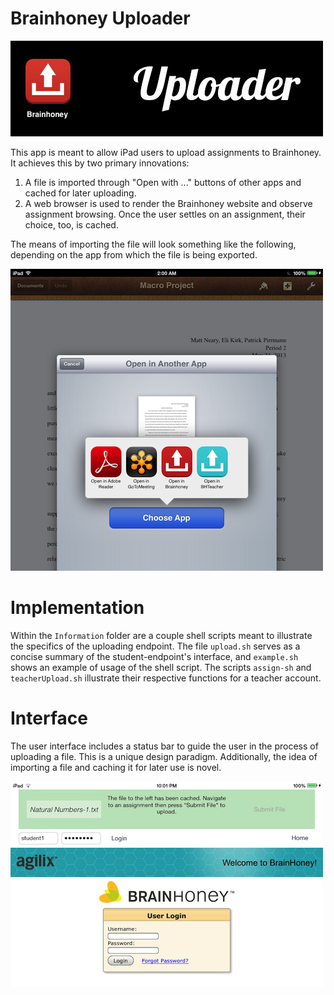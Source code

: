 # Brainhoney Uploader

![Homescreen](Information/homescreen.png)

This app is meant to allow iPad users to upload assignments to Brainhoney. It
achieves this by two primary innovations:

1. A file is imported through "Open with ..." buttons of other apps and cached
   for later uploading.
2. A web browser is used to render the Brainhoney website and observe assignment
   browsing. Once the user settles on an assignment, their choice, too, is cached.

The means of importing the file will look something like the following, depending
on the app from which the file is being exported.

![Export](Information/export.png)

# Implementation
Within the `Information` folder are a couple shell scripts meant to illustrate
the specifics of the uploading endpoint. The file `upload.sh` serves as a concise
summary of the student-endpoint's interface, and `example.sh` shows an example of usage
of the shell script. The scripts `assign-sh` and `teacherUpload.sh` illustrate
their respective functions for a teacher account.

# Interface
The user interface includes a status bar to guide the user in the process of
uploading a file. This is a unique design paradigm. Additionally, the idea of
importing a file and caching it for later use is novel.

![Brainhoney](Information/screen.png)

